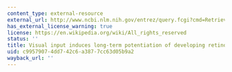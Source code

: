 ```yaml
---
content_type: external-resource
external_url: http://www.ncbi.nlm.nih.gov/entrez/query.fcgi?cmd=Retrieve&db=PubMed&dopt=Citation&list_uids=10862704
has_external_license_warning: true
license: https://en.wikipedia.org/wiki/All_rights_reserved
status: ''
title: Visual input induces long-term potentiation of developing retinotectal synapses
uid: c9957907-4dd7-42c6-a387-7cc63d05b9a2
wayback_url: ''
---
```

